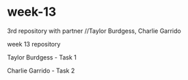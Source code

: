 # week-13
3rd repository with partner
//Taylor Burdgess, Charlie Garrido

week 13 repository

Taylor Burdgess - Task 1

Charlie Garrido - Task 2
